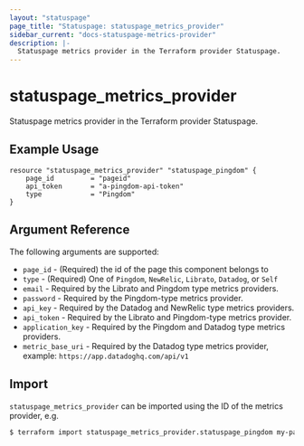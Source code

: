 ```yaml
---
layout: "statuspage"
page_title: "Statuspage: statuspage_metrics_provider"
sidebar_current: "docs-statuspage-metrics-provider"
description: |-
  Statuspage metrics provider in the Terraform provider Statuspage.
---
```


# statuspage_metrics_provider

Statuspage metrics provider in the Terraform provider Statuspage.

## Example Usage

```hcl
resource "statuspage_metrics_provider" "statuspage_pingdom" {
    page_id         = "pageid"
    api_token       = "a-pingdom-api-token"
    type            = "Pingdom"
}
```

## Argument Reference

The following arguments are supported:

 * `page_id` - (Required) the id of the page this component belongs to
 * `type` - (Required) One of `Pingdom`, `NewRelic`, `Librato`, `Datadog`, or `Self`
 * `email` - Required by the Librato and Pingdom type metrics providers.
 * `password` - Required by the Pingdom-type metrics provider.
 * `api_key` - Required by the Datadog and NewRelic type metrics providers.
 * `api_token` - Required by the Librato and Pingdom-type metrics provider.
 * `application_key` - Required by the Pingdom and Datadog type metrics providers.
 * `metric_base_uri` - Required by the Datadog type metrics provider, example: `https://app.datadoghq.com/api/v1`

## Import

`statuspage_metrics_provider` can be imported using the ID of the metrics provider, e.g.

```sh
$ terraform import statuspage_metrics_provider.statuspage_pingdom my-page-id/my-metrics-provider-id
```
